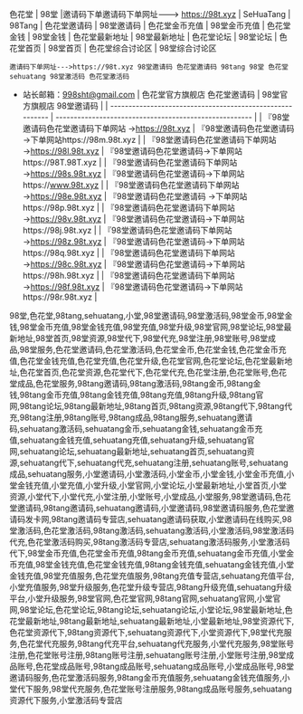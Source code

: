 色花堂 | 98堂 |邀请码下单邀请码下单网址---> https://98t.xyz | SeHuaTang | 98Tang | 色花堂邀请码 | 98堂邀请码 | 色花堂金币充值 | 98堂金币充值 | 色花堂金钱 | 98堂金钱 | 色花堂最新地址 | 98堂最新地址 | 色花堂论坛 | 98堂论坛 | 色花堂首页 | 98堂首页 | 色花堂综合讨论区 | 98堂综合讨论区

    邀请码下单网址--->https://98t.xyz 98堂邀请码 色花堂邀请码 98tang 98堂 色花堂 sehuatang 98堂激活码 色花堂激活码 

- 站长邮箱：998sht@gmail.com
 | 色花堂官方旗舰店 色花堂邀请码                             | 98堂官方旗舰店 98堂邀请码                              |
 | --------------------------------------------------------- | ------------------------------------------------------ |
 | 『98堂邀请码色花堂邀请码下单网站 →https://98t.xyz          | 『98堂邀请码色花堂邀请码→下单网站https://98m.98t.xyz            |
 | 『98堂邀请码色花堂邀请码下单网站 →https://98l.98t.xyz           | 『98堂邀请码色花堂邀请码→下单网站https://98T.98T.xyz            |
 | 『98堂邀请码色花堂邀请码下单网站 →https://98s.98t.xyz            | 『98堂邀请码色花堂邀请码→下单网站https://www.98t.xyz            |
 | 『98堂邀请码色花堂邀请码下单网站→https://98e.98t.xyz              | 『98堂邀请码色花堂邀请码 →下单网站https://98p.98t.xyz          |
 | 『98堂邀请码色花堂邀请码下单网站 →https://98v.98t.xyz                   | 『98堂邀请码色花堂邀请码→下单网站https://98j.98t.xyz            |
 | 『98堂邀请码色花堂邀请码下单网站 →https://98z.98t.xyz                  | 『98堂邀请码色花堂邀请码→下单网站https://98q.98t.xyz           |
 | 『98堂邀请码色花堂邀请码下单网站 →https://98c.98t.xyz                  | 『98堂邀请码色花堂邀请码→下单网站https://98h.98t.xyz             |
 | 『98堂邀请码色花堂邀请码下单网站→https://98f.98t.xyz                  | 『98堂邀请码色花堂邀请码→下单网站https://98r.98t.xyz        |


98堂,色花堂,98tang,sehuatang,小堂,98堂邀请码,98堂激活码,98堂金币,98堂金钱,98堂金币充值,98堂金钱充值,98堂充值,98堂升级,98堂官网,98堂论坛,98堂最新地址,98堂首页,98堂资源,98堂代下,98堂代充,98堂注册,98堂账号,98堂成品,98堂服务,色花堂邀请码,色花堂激活码,色花堂金币,色花堂金钱,色花堂金币充值,色花堂金钱充值,色花堂充值,色花堂升级,色花堂官网,色花堂论坛,色花堂最新地址,色花堂首页,色花堂资源,色花堂代下,色花堂代充,色花堂注册,色花堂账号,色花堂成品,色花堂服务,98tang邀请码,98tang激活码,98tang金币,98tang金钱,98tang金币充值,98tang金钱充值,98tang充值,98tang升级,98tang官网,98tang论坛,98tang最新地址,98tang首页,98tang资源,98tang代下,98tang代充,98tang注册,98tang账号,98tang成品,98tang服务,sehuatang邀请码,sehuatang激活码,sehuatang金币,sehuatang金钱,sehuatang金币充值,sehuatang金钱充值,sehuatang充值,sehuatang升级,sehuatang官网,sehuatang论坛,sehuatang最新地址,sehuatang首页,sehuatang资源,sehuatang代下,sehuatang代充,sehuatang注册,sehuatang账号,sehuatang成品,sehuatang服务,小堂邀请码,小堂激活码,小堂金币,小堂金钱,小堂金币充值,小堂金钱充值,小堂充值,小堂升级,小堂官网,小堂论坛,小堂最新地址,小堂首页,小堂资源,小堂代下,小堂代充,小堂注册,小堂账号,小堂成品,小堂服务,98堂邀请码,色花堂邀请码,98tang邀请码,sehuatang邀请码,小堂邀请码,98堂邀请码服务,色花堂邀请码发卡网,98tang邀请码专营店,sehuatang邀请码获取,小堂邀请码在线购买,98堂激活码,色花堂激活码,98tang激活码,sehuatang激活码,小堂激活码,98堂激活码代充,色花堂激活码购买,98tang激活码专营店,sehuatang激活码服务,小堂激活码代下,98堂金币充值,色花堂金币充值,98tang金币充值,sehuatang金币充值,小堂金币充值,98堂金钱充值,色花堂金钱充值,98tang金钱充值,sehuatang金钱充值,小堂金钱充值,98堂充值服务,色花堂充值服务,98tang充值专营店,sehuatang充值平台,小堂充值服务,98堂升级服务,色花堂升级专营店,98tang升级充值,sehuatang升级平台,小堂升级服务,98堂官网,色花堂官网,98tang官网,sehuatang官网,小堂官网,98堂论坛,色花堂论坛,98tang论坛,sehuatang论坛,小堂论坛,98堂最新地址,色花堂最新地址,98tang最新地址,sehuatang最新地址,小堂最新地址,98堂资源代下,色花堂资源代下,98tang资源代下,sehuatang资源代下,小堂资源代下,98堂代充服务,色花堂代充服务,98tang代充平台,sehuatang代充服务,小堂代充服务,98堂账号注册,色花堂账号注册,98tang账号注册,sehuatang账号注册,小堂账号注册,98堂成品账号,色花堂成品账号,98tang成品账号,sehuatang成品账号,小堂成品账号,98堂邀请码服务,色花堂激活码服务,98tang金币充值服务,sehuatang金钱充值服务,小堂代下服务,98堂代充服务,色花堂账号注册服务,98tang成品账号服务,sehuatang资源代下服务,小堂激活码专营店
